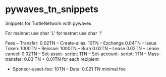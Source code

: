 # pywaves_tn_snippets

Snippets for TurtleNetwork with pywaves

For mainnet use char 'L' for testnet use char 'l'

Fees
– Transfer: 0.02TN
– Create-alias: 10TN
– Exchange 0.04TN
– Issue Token: 1000TN
– Reissue: 1000TN
– Burn 0.02TN
– Lease 0.02TN
– Lease cancel: 0.02TN
– Set-asset- script: 1TN
– Set-account- script: 1TN
– Mass-transfer: 0.03 TN + 0.01TN for each recipient
- Sponsor-asset-fee: 10TN
– Data: 0.021 TN minimal fee
